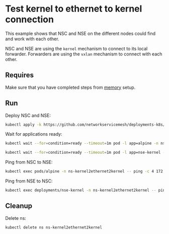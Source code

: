 # Test kernel to ethernet to kernel connection

This example shows that NSC and NSE on the different nodes could find and work with each other.

NSC and NSE are using the `kernel` mechanism to connect to its local forwarder.
Forwarders are using the `vxlan` mechanism to connect with each other.

## Requires

Make sure that you have completed steps from [memory](../) setup.

## Run

Deploy NSC and NSE:
```bash
kubectl apply -k https://github.com/networkservicemesh/deployments-k8s/examples/memory/Kernel2Ethernet2Kernel?ref=ff4c50d62aca515370ab1b665ec4a8e41ca539a8
```

Wait for applications ready:
```bash
kubectl wait --for=condition=ready --timeout=1m pod -l app=alpine -n ns-kernel2ethernet2kernel
```
```bash
kubectl wait --for=condition=ready --timeout=1m pod -l app=nse-kernel -n ns-kernel2ethernet2kernel
```

Ping from NSC to NSE:
```bash
kubectl exec pods/alpine -n ns-kernel2ethernet2kernel -- ping -c 4 172.16.1.100
```

Ping from NSE to NSC:
```bash
kubectl exec deployments/nse-kernel -n ns-kernel2ethernet2kernel -- ping -c 4 172.16.1.101
```

## Cleanup

Delete ns:
```bash
kubectl delete ns ns-kernel2ethernet2kernel
```
